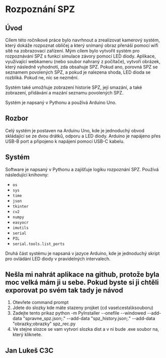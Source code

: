 # Rozpoznání SPZ

## Úvod

Cílem této ročníkové práce bylo navrhnout a zrealizovat kamerový systém, který dokáže rozpoznat obličej a který snímaný obraz přenáší pomocí wifi sítě na zobrazovací zařízení. Mým cílem bylo vytvořit systém pro rozpoznávání SPZ s funkcí simulace závory pomocí LED diody. Aplikace, využívající webkameru (nebo soubor nahraný z počítače), vytvoří obrázek, který následně vyhodnotí, zda obsahuje SPZ. Pokud ano, porovná SPZ se seznamem povolených SPZ, a pokud je nalezena shoda, LED dioda se rozbliká. Pokud ne, nic se nezmění.

Systém také umožňuje zobrazení historie SPZ, její smazání, a také zobrazení, přidávání a mazání seznamu povolených SPZ.

Systém je napsaný v Pythonu a používá Arduino Uno.

## Rozbor

Celý systém je postaven na Arduinu Uno, kde je jednoduchý obvod skládající se ze dvou drátků, odporu a LED diody. Arduino je napájeno přes USB-B port a připojeno k napájení pomocí USB-C kabelu.

## Systém

Software je napsaný v Pythonu a zajišťuje logiku rozpoznání SPZ. Používá následující knihovny:

- `os`
- `sys`
- `time`
- `json`
- `tkinter`
- `cv2`
- `numpy`
- `easyocr`
- `imutils`
- `serial`
- `PIL`
- `serial.tools.list_ports`

Druhá část systému je napsaná v jazyce Arduino, kde je jednoduchý skript pro ovládání LED diody v pravidelných intervalech.
## Nešla mi nahrát aplikace na github, protože byla moc velká mám ji u sebe. Pokud byste si ji chtěli exporovat po svém tak tady je návod
1. Otevřete command prompt
2. Jdete do slozky kde máte stazeny projket (cd vase\cesta\ksouboru)
3. Zadejte tento prikaz python -m PyInstaller --onefile --windowed --add-data "spravne_spz.json;." --add-data "spz_history.json;." --add-data "obrazky;obrazky" spz_rec.py
4. Ve stejne slozce se vam vytvori slozka dist a v ni bude .exe soubor na, který kliknete.  
## Jan Lukeš C3C
